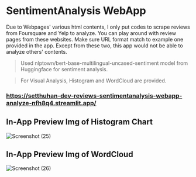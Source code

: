 # SentimentAnalysis WebApp
Due to Webpages' various html contents, I only put codes to scrape reviews from Foursquare and Yelp to analyze.
You can play around with review pages from these websites.
Make sure URL format match to example one provided in the app.
Except from these two, this app would not be able to analyze others' contents.

> Used nlptown/bert-base-multilingual-uncased-sentiment model from Huggingface for sentiment analysis.

> For Visual Analysis, Histogram and WordCloud are provided.

### https://setthuhan-dev-reviews-sentimentanalysis-webapp-analyze-nfh8q4.streamlit.app/

## In-App Preview Img of Histogram Chart
![Screenshot (25)](https://user-images.githubusercontent.com/113447169/212685345-221bcb79-7de7-4c27-a822-7e7a800c3340.png)

## In-App Preview Img of WordCloud
![Screenshot (26)](https://user-images.githubusercontent.com/113447169/212685440-b85c4c05-37b8-4658-8652-cf0bbaafbe6f.png)
